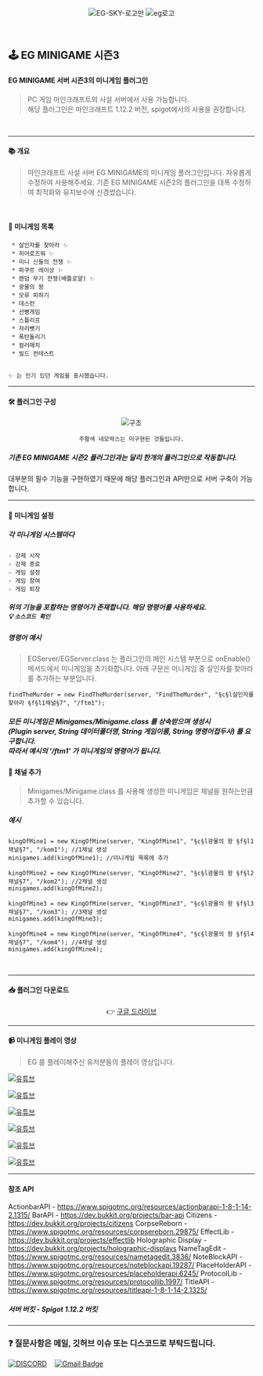 

<div align=center>
  
![EG-SKY-로고만](https://user-images.githubusercontent.com/28488288/110087719-5906f180-7dd7-11eb-93da-f3c4929af002.png)
![eg로고](https://user-images.githubusercontent.com/28488288/110087696-50aeb680-7dd7-11eb-9bd8-5a840c32e961.jpg)


</div>
<br>

## 🕹 EG MINIGAME 시즌3
#### EG MINIGAME 서버 시즌3의 미니게임 플러그인
> PC 게임 마인크래프트의 사설 서버에서 사용 가능합니다.  
> 해당 플러그인은 마인크래프트 1.12.2  버전, spigot에서의 사용을 권장합니다.

<br>

___
#### 📚 개요
> 마인크래프트 사설 서버 EG MINIGAME의 미니게임 플러그인입니다.
자유롭게 수정하여 사용해주세요. 
기존 EG MINIGAME 시즌2의 플러그인을 대폭 수정하여 최적화와 유지보수에 신경썼습니다.

<br>

#### 📄 미니게임 목록

``` 
 * 살인자를 찾아라 ✨
 * 히어로즈워 ✨
 * 미니 신들의 전쟁 ✨
 * 파쿠르 레이상 ✨
 * 랜덤 무기 전쟁(배틀로얄) ✨
 * 광물의 왕
 * 모루 피하기
 * 데스런
 * 선빵게임
 * 스플리프
 * 자리뺏기
 * 폭탄돌리기
 * 컬러매치
 * 빌드 컨테스트


✨ 는 인기 있던 게임을 표시했습니다.
```
---
#### 🛠 플러그인 구성

<div align=center>
  
![구조](https://user-images.githubusercontent.com/28488288/110091389-bb61f100-7ddb-11eb-8d90-0ab905094632.png)

`주황색 네모박스는 미구현된 것들입니다.`

</div>

##### 기존 EG MINIGAME 시즌2 플러그인과는 달리 한개의 플러그인으로 작동합니다.
 대부분의 필수 기능을 구현하였기 때문에 해당 플러그인과 API만으로 서버 구축이 가능합니다.


---
#### 🔗 미니게임 설정
  
  ##### 각 미니게임 시스템마다 
```
- 강제 시작
- 강제 종료
- 게임 설정
- 게임 참여
- 게임 퇴장
```
##### 위의 기능을 포함하는 명령어가 존재합니다.  해당 명령어를 사용하세요. <br> 💡 `소스코드 확인` 

##### 명령어 예시
> EGServer/EGServer.class 는 플러그인의 메인 시스템 부분으로 onEnable() 메서드에서 미니게임을 초기화합니다. 아래 구문은 미니게임 중 살인자를 찾아라를 추가하는 부분입니다.
```
findTheMurder = new FindTheMurder(server, "FindTheMurder", "§c§l살인자를 찾아라 §f§l1채널§7", "/ftm1");
```

##### 모든 미니게임은 Minigames/Minigame.class 를 상속받으며 생성시 <br> (Plugin server, String 데이터폴더명, String 게임이름, String 명령어접두사) 를 요구합니다. <br> 따라서 예시의 '/ftm1' 가 미니게임의 명령어가 됩니다.

#### 🎲 채널 추가
> Minigames/Minigame.class 를 사용해 생성한 미니게임은 채널을 원하는만큼 추가할 수 있습니다.
##### 예시

```
kingOfMine1 = new KingOfMine(server, "KingOfMine1", "§c§l광물의 왕 §f§l1채널§7", "/kom1"); //1채널 생성
minigames.add(kingOfMine1); //미니게임 목록에 추가

kingOfMine2 = new KingOfMine(server, "KingOfMine2", "§c§l광물의 왕 §f§l2채널§7", "/kom2"); //2채널 생성
minigames.add(kingOfMine2);
		
kingOfMine3 = new KingOfMine(server, "KingOfMine3", "§c§l광물의 왕 §f§l3채널§7", "/kom3"); //3채널 생성
minigames.add(kingOfMine3);
		
kingOfMine4 = new KingOfMine(server, "KingOfMine4", "§c§l광물의 왕 §f§l4채널§7", "/kom4"); //4채널 생성
minigames.add(kingOfMine4);
```

<br>

---

####  📥 플러그인 다운로드
<div align=center>

👉 [구글 드라이브](https://drive.google.com/file/d/1KkbhNT1meqZ2XSW1cmxlt8AlexZdENS8/view?usp=sharing)

</div>

---

#### 📹 미니게임 플레이 영상
> EG 를 플레이해주신 유저분들의 플레이 영상입니다.

[![유튜브](http://img.youtube.com/vi/EaRlog-2PtM/0.jpg)](https://youtu.be/EaRlog-2PtM?t=0s) 

[![유튜브](http://img.youtube.com/vi/Qw2etWwAYgw/0.jpg)](https://youtu.be/Qw2etWwAYgw?t=0s) 

[![유튜브](http://img.youtube.com/vi/sWwI_g_c4ps/0.jpg)](https://youtu.be/sWwI_g_c4ps?t=0s) 

[![유튜브](http://img.youtube.com/vi/0FJw6GEjsaY/0.jpg)](https://youtu.be/0FJw6GEjsaY?t=0s) 

[![유튜브](http://img.youtube.com/vi/0b237Z86A1Y/0.jpg)](https://youtu.be/0b237Z86A1Y?t=0s) 

[![유튜브](http://img.youtube.com/vi/VkmoqxGPQHY/0.jpg)](https://youtu.be/VkmoqxGPQHY?t=0s) 

---
#### 참조 API

ActionbarAPI - https://www.spigotmc.org/resources/actionbarapi-1-8-1-14-2.1315/
BarAPI - https://dev.bukkit.org/projects/bar-api
Citizens - https://dev.bukkit.org/projects/citizens
CorpseReborn - https://www.spigotmc.org/resources/corpsereborn.29875/
EffectLib - https://dev.bukkit.org/projects/effectlib
Holographic Display - https://dev.bukkit.org/projects/holographic-displays
NameTagEdit - https://www.spigotmc.org/resources/nametagedit.3836/
NoteBlockAPI - https://www.spigotmc.org/resources/noteblockapi.19287/
PlaceHolderAPI - https://www.spigotmc.org/resources/placeholderapi.6245/
ProtocolLib - https://www.spigotmc.org/resources/protocollib.1997/
TitleAPI - https://www.spigotmc.org/resources/titleapi-1-8-1-14-2.1325/
##### 서버 버킷 - Spigot 1.12.2 버킷
---
### ❓ 질문사항은 메일, 깃허브 이슈 또는 디스코드로 부탁드립니다.
[![DISCORD](http://img.shields.io/badge/-Discord-gray?style=for-the-badge&logo=discord&link=https://discord.gg/DBByNeRP)](https://discord.gg/DBByNeRP)&nbsp;&nbsp;&nbsp;
[![Gmail Badge](https://img.shields.io/badge/Gmail-d14836?style=for-the-badge&logo=Gmail&logoColor=white&link=mailto:wjswodnr100@gmail.com)](mailto:wjswodnr100@gmail.com)